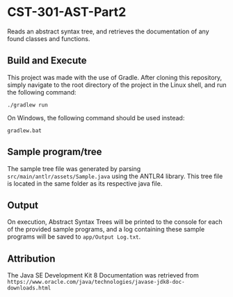 # CST-301-AST-Part2
Reads an abstract syntax tree, and retrieves the documentation of any found classes and functions.

## Build and Execute
This project was made with the use of Gradle. After cloning this repository, simply navigate to the root directory of the project in the Linux shell, and run the following command:

	./gradlew run

On Windows, the following command should be used instead:
 
	gradlew.bat

## Sample program/tree

The sample tree file was generated by parsing `src/main/antlr/assets/Sample.java` using the ANTLR4 library. This tree file is located in the same folder as its respective java file.

## Output

On execution, Abstract Syntax Trees will be printed to the console for each of the provided sample programs, and a log containing these sample programs will be saved to `app/Output Log.txt`.

## Attribution

The Java SE Development Kit 8 Documentation was retrieved from `https://www.oracle.com/java/technologies/javase-jdk8-doc-downloads.html`